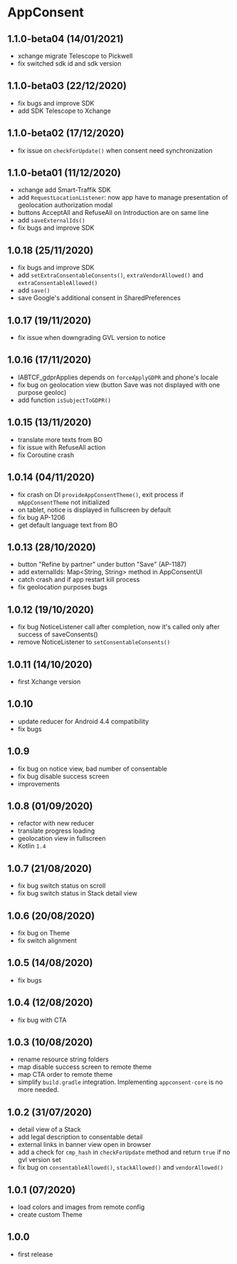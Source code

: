# AppConsent

## 1.1.0-beta04 (14/01/2021)
- xchange migrate Telescope to Pickwell
- fix switched sdk id and sdk version

## 1.1.0-beta03 (22/12/2020)
- fix bugs and improve SDK
- add SDK Telescope to Xchange

## 1.1.0-beta02 (17/12/2020)
- fix issue on `checkForUpdate()` when consent need synchronization

## 1.1.0-beta01 (11/12/2020)
- xchange add Smart-Traffik SDK
- add `RequestLocationListener`: now app have to manage presentation of geolocation authorization modal
- buttons AcceptAll and RefuseAll on Introduction are on same line
- add `saveExternalIds()`
- fix bugs and improve SDK

## 1.0.18 (25/11/2020)
- fix bugs and improve SDK
- add `setExtraConsentableConsents()`, `extraVendorAllowed()` and `extraConsentableAllowed()`
- add `save()`
- save Google's additional consent in SharedPreferences

## 1.0.17 (19/11/2020)
- fix issue when downgrading GVL version to notice

## 1.0.16 (17/11/2020)
- IABTCF_gdprApplies depends on `forceApplyGDPR` and phone's locale
- fix bug on geolocation view (button Save was not displayed with one purpose geoloc)
- add function `isSubjectToGDPR()`

## 1.0.15 (13/11/2020)
- translate more texts from BO
- fix issue with RefuseAll action
- fix Coroutine crash

## 1.0.14 (04/11/2020)
- fix crash on DI `provideAppConsentTheme()`, exit process if `mAppConsentTheme` not initialized
- on tablet, notice is displayed in fullscreen by default
- fix bug AP-1206
- get default language text from BO

## 1.0.13 (28/10/2020)
- button "Refine by partner" under button "Save" (AP-1187)
- add externalIds: Map<String, String> method in AppConsentUI
- catch crash and if app restart kill process
- fix geolocation purposes bugs

## 1.0.12 (19/10/2020)
- fix bug NoticeListener call after completion, now it's called only after success of saveConsents()
- remove NoticeListener to `setConsentableConsents()`

## 1.0.11 (14/10/2020)
- first Xchange version

## 1.0.10
- update reducer for Android 4.4 compatibility
- fix bugs

## 1.0.9
- fix bug on notice view, bad number of consentable
- fix bug disable success screen
- improvements

## 1.0.8 (01/09/2020)
- refactor with new reducer
- translate progress loading
- geolocation view in fullscreen
- Kotlin `1.4`

## 1.0.7 (21/08/2020)
- fix bug switch status on scroll
- fix bug switch status in Stack detail view

## 1.0.6 (20/08/2020)
- fix bug on Theme
- fix switch alignment

## 1.0.5 (14/08/2020)
- fix bugs

## 1.0.4 (12/08/2020)
- fix bug with CTA

## 1.0.3 (10/08/2020)
- rename resource string folders
- map disable success screen to remote theme
- map CTA order to remote theme
- simplify `build.gradle` integration. Implementing `appconsent-core` is no more needed.

## 1.0.2 (31/07/2020)
- detail view of a Stack
- add legal description to consentable detail
- external links in banner view open in browser
- add a check for `cmp_hash` in `checkForUpdate` method and return `true` if no gvl version set
- fix bug on `consentableAllowed()`, `stackAllowed()` and `vendorAllowed()` 

## 1.0.1 (07/2020)
- load colors and images from remote config
- create custom Theme

## 1.0.0
- first release
